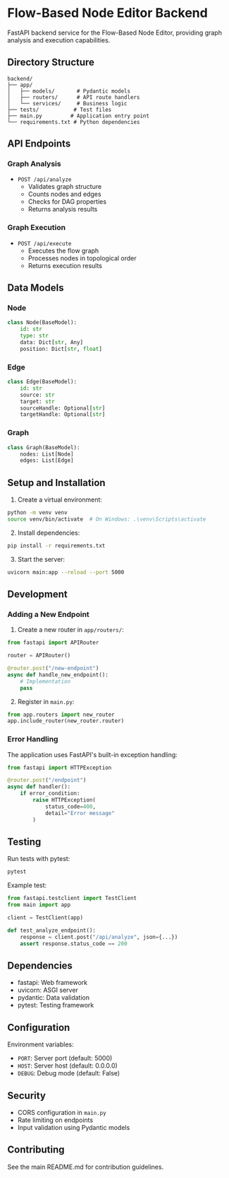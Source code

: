# Flow-Based Node Editor Backend

FastAPI backend service for the Flow-Based Node Editor, providing graph analysis and execution capabilities.

## Directory Structure

```
backend/
├── app/
│   ├── models/       # Pydantic models
│   ├── routers/      # API route handlers
│   └── services/     # Business logic
├── tests/           # Test files
├── main.py         # Application entry point
└── requirements.txt # Python dependencies
```

## API Endpoints

### Graph Analysis
- `POST /api/analyze`
  - Validates graph structure
  - Counts nodes and edges
  - Checks for DAG properties
  - Returns analysis results

### Graph Execution
- `POST /api/execute`
  - Executes the flow graph
  - Processes nodes in topological order
  - Returns execution results

## Data Models

### Node
```python
class Node(BaseModel):
    id: str
    type: str
    data: Dict[str, Any]
    position: Dict[str, float]
```

### Edge
```python
class Edge(BaseModel):
    id: str
    source: str
    target: str
    sourceHandle: Optional[str]
    targetHandle: Optional[str]
```

### Graph
```python
class Graph(BaseModel):
    nodes: List[Node]
    edges: List[Edge]
```

## Setup and Installation

1. Create a virtual environment:
```bash
python -m venv venv
source venv/bin/activate  # On Windows: .\venv\Scripts\activate
```

2. Install dependencies:
```bash
pip install -r requirements.txt
```

3. Start the server:
```bash
uvicorn main:app --reload --port 5000
```

## Development

### Adding a New Endpoint

1. Create a new router in `app/routers/`:
```python
from fastapi import APIRouter

router = APIRouter()

@router.post("/new-endpoint")
async def handle_new_endpoint():
    # Implementation
    pass
```

2. Register in `main.py`:
```python
from app.routers import new_router
app.include_router(new_router.router)
```

### Error Handling

The application uses FastAPI's built-in exception handling:

```python
from fastapi import HTTPException

@router.post("/endpoint")
async def handler():
    if error_condition:
        raise HTTPException(
            status_code=400,
            detail="Error message"
        )
```

## Testing

Run tests with pytest:
```bash
pytest
```

Example test:
```python
from fastapi.testclient import TestClient
from main import app

client = TestClient(app)

def test_analyze_endpoint():
    response = client.post("/api/analyze", json={...})
    assert response.status_code == 200
```

## Dependencies

- fastapi: Web framework
- uvicorn: ASGI server
- pydantic: Data validation
- pytest: Testing framework

## Configuration

Environment variables:
- `PORT`: Server port (default: 5000)
- `HOST`: Server host (default: 0.0.0.0)
- `DEBUG`: Debug mode (default: False)

## Security

- CORS configuration in `main.py`
- Rate limiting on endpoints
- Input validation using Pydantic models

## Contributing

See the main README.md for contribution guidelines. 